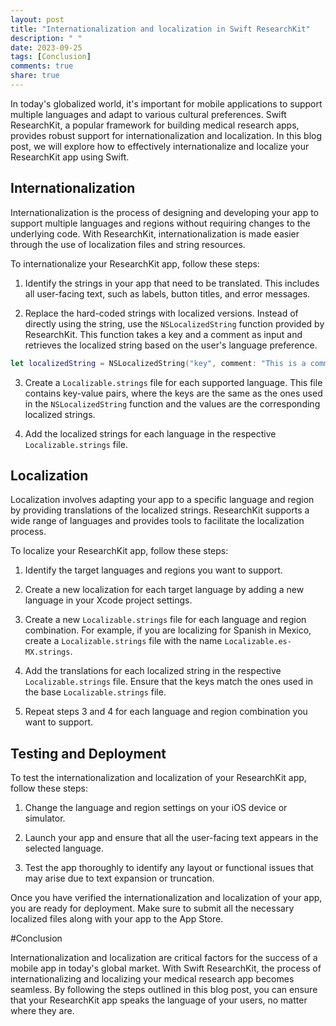 ```yaml
---
layout: post
title: "Internationalization and localization in Swift ResearchKit"
description: " "
date: 2023-09-25
tags: [Conclusion]
comments: true
share: true
---
```


In today's globalized world, it's important for mobile applications to support multiple languages and adapt to various cultural preferences. Swift ResearchKit, a popular framework for building medical research apps, provides robust support for internationalization and localization. In this blog post, we will explore how to effectively internationalize and localize your ResearchKit app using Swift.

## Internationalization

Internationalization is the process of designing and developing your app to support multiple languages and regions without requiring changes to the underlying code. With ResearchKit, internationalization is made easier through the use of localization files and string resources.

To internationalize your ResearchKit app, follow these steps:

1. Identify the strings in your app that need to be translated. This includes all user-facing text, such as labels, button titles, and error messages.

2. Replace the hard-coded strings with localized versions. Instead of directly using the string, use the `NSLocalizedString` function provided by ResearchKit. This function takes a key and a comment as input and retrieves the localized string based on the user's language preference.

```swift
let localizedString = NSLocalizedString("key", comment: "This is a comment")
```

3. Create a `Localizable.strings` file for each supported language. This file contains key-value pairs, where the keys are the same as the ones used in the `NSLocalizedString` function and the values are the corresponding localized strings.

4. Add the localized strings for each language in the respective `Localizable.strings` file.

## Localization

Localization involves adapting your app to a specific language and region by providing translations of the localized strings. ResearchKit supports a wide range of languages and provides tools to facilitate the localization process.

To localize your ResearchKit app, follow these steps:

1. Identify the target languages and regions you want to support.

2. Create a new localization for each target language by adding a new language in your Xcode project settings.

3. Create a new `Localizable.strings` file for each language and region combination. For example, if you are localizing for Spanish in Mexico, create a `Localizable.strings` file with the name `Localizable.es-MX.strings`.

4. Add the translations for each localized string in the respective `Localizable.strings` file. Ensure that the keys match the ones used in the base `Localizable.strings` file.

5. Repeat steps 3 and 4 for each language and region combination you want to support.

## Testing and Deployment

To test the internationalization and localization of your ResearchKit app, follow these steps:

1. Change the language and region settings on your iOS device or simulator.

2. Launch your app and ensure that all the user-facing text appears in the selected language.

3. Test the app thoroughly to identify any layout or functional issues that may arise due to text expansion or truncation.

Once you have verified the internationalization and localization of your app, you are ready for deployment. Make sure to submit all the necessary localized files along with your app to the App Store.

#Conclusion

Internationalization and localization are critical factors for the success of a mobile app in today's global market. With Swift ResearchKit, the process of internationalizing and localizing your medical research app becomes seamless. By following the steps outlined in this blog post, you can ensure that your ResearchKit app speaks the language of your users, no matter where they are.
